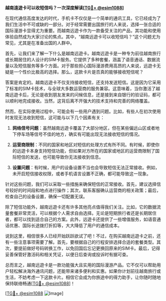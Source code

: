 **越南遠遊卡可以收短信吗？一次深度解读[[TG💪+ @esim1088](https://t.me/s/esim1088)]**

在现代通信高度发达的时代，手机卡不仅仅是一个简单的通讯工具，它已经成为了我们生活中不可或缺的一部分。对于经常需要出国旅行的人来说，选择一张合适的国际漫游卡显得尤为重要。而越南远遊卡作为一款备受关注的产品，其功能和使用体验自然成为大家讨论的焦点。其中，“越南远遊卡可以收短信吗？”这个问题尤为常见，尤其是在准备出国的人群中。

首先，让我们来了解一下什么是越南远遊卡。越南远遊卡是一种专为前往越南旅行或长期居住的人设计的SIM卡服务。它提供了多种套餐，涵盖了语音通话、数据流量以及短信服务等多个方面。对于那些担心国际漫游费用高昂的人来说，远遊卡无疑是一个性价比极高的选择。那么，这款卡片是否真的能够接收短信呢？

答案是肯定的。越南远遊卡不仅支持接收短信，还支持发送短信。这是因为它采用了标准的SIM卡技术，与全球大多数运营商的服务兼容。这意味着，当你激活了越南远遊卡后，无论是收到朋友发来的问候信息，还是接到来自银行的验证码，都可以顺利地完成接收。当然，这背后离不开强大的技术支持和完善的网络覆盖。

然而，在实际使用过程中，可能会有一些用户遇到问题。比如，有些人在初次使用时发现无法收到短信，这可能与以下几个因素有关：

1. **网络信号问题**：虽然越南远遊卡覆盖了大部分地区，但在某些偏远山区或者地下停车场等信号不佳的地方，确实有可能出现无法接收短信的情况。
   
2. **运营商限制**：不同的国家和地区对短信的处理方式有所不同。有时候，即使你的远遊卡本身支持短信功能，但如果对方所在的国家或地区的运营商限制了国际短信的发送，也可能导致你无法接收到信息。

3. **设置问题**：有时候，用户的设备设置不当也会导致短信无法正常接收。例如，未开启短信接收权限，或者手机语言设置不正确，都可能导致这一现象。

针对这些问题，我们可以采取一些措施来确保短信的正常接收。首先，建议选择信号较好的时间段和地点进行操作；其次，联系客服确认运营商的相关政策；最后，检查自己的设备设置，确保一切配置无误。

除了短信功能外，越南远遊卡还有许多其他亮点值得我们关注。比如，它的数据流量套餐非常灵活，可以根据个人需求自由选择。无论是短期旅行者还是长期居住者，都可以找到适合自己的方案。此外，远遊卡还提供了一些增值服务，如语音通话优惠、国际长途拨打折扣等，大大降低了用户的通信成本。

说到这里，相信很多人已经开始跃跃欲试了吧！不过，在购买越南远遊卡之前，还有一些注意事项需要了解。首先，要根据自己的行程安排选择合适的套餐类型。其次，要提前做好号码转换工作，以免回国后忘记更换回原来的SIM卡。最后，记得妥善保管好激活码和相关凭证，以便日后查询或投诉时有据可查。

总而言之，越南远遊卡是一款功能强大且实用的国际漫游产品。它不仅可以帮助用户轻松解决海外通讯问题，还能带来诸多便利和实惠。如果你计划前往越南旅行或生活，不妨考虑一下这款卡片。相信它会成为你旅途中的得力助手，让你随时随地保持联络畅通[[TG💪+ @esim1088](https://t.me/s/esim1088)]！

[[TG💪+ @esim1088](https://t.me/s/esim1088) ![Image](https://i.postimg.cc/4NQfJmqS/Snipaste-2025-05-13-00-14-12.png)]